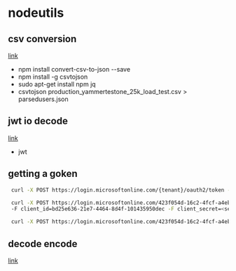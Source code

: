 # nodeutils

## csv conversion

[link](https://github.com/ShaneCarr/node-csvtojson)

- npm install convert-csv-to-json --save 
- npm install -g csvtojson 
- sudo apt-get install npm jq 
- csvtojson production_yammertestone_25k_load_test.csv > parsedusers.json
 
## jwt io decode

[link](https://www.npmjs.com/package/jwt-cli)
- jwt <token here> 
 
 ## getting a goken
 
```bash
 curl -X POST https://login.microsoftonline.com/{tenant}/oauth2/token -F grant_type=client_credentials -F resource={resource} -F client_id={client_id} -F client_secret={client_secret}

 curl -X POST https://login.microsoftonline.com/423f054d-16c2-4fcf-a4eb-21fc069010d1/oauth2/token -F grant_type=client_credentials -F resource=https://graph.microsoft.com/
 -F client_id=bd25e636-21e7-4464-8d4f-101435950dec -F client_secret=<secret here>

 curl -X POST https://login.microsoftonline.com/423f054d-16c2-4fcf-a4eb-21fc069010d1/oauth2/token -F grant_type=client_credentials -F resource=https://graph.microsoft.com -F client_id=bd25e636-21e7-4464-8d4f-101435950dec -F client_secret=<secret> -F scope=https://graph.microsoft.com/.default
```

## decode encode

[link](https://www.npmjs.com/package/url-decode-encode-cli)
